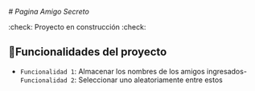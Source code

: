 <em> # Pagina Amigo Secreto </em>

:check: Proyecto en construcción :check:

## :hammer:Funcionalidades del proyecto

- `Funcionalidad 1`: Almacenar los nombres de los amigos ingresados- `Funcionalidad 2`: Seleccionar uno aleatoriamente entre estos
